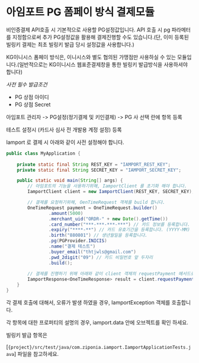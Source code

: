 # 아임포트 PG 폼페이 방식 결제모듈

비인증결제 API호출 시 기본적으로 사용할 PG설정값입니다. API 호출 시 pg 파라메터를 지정함으로써 추가 PG설정값을 활용해 결제진행할 수도 있습니다.(단, 이미 등록된 빌링키 결제는 최초 빌링키 발급 당시 설정값을 사용합니다.)

KG이니시스 폼페이 방식은, 이니시스와 별도 협의된 가맹점만 사용하실 수 있는 모듈입니다.(일반적으로는 KG이니시스 웹표준결제창을 통한 빌링키 발급방식을 사용하셔야 합니다)

_사전 필수 발급조건_

- PG 상점 아이디
- PG 상점 Secret

아임포트 관리자 -> PG설정(정기결제 및 키인결제) -> PG 사 선택 란에 항목 등록 

테스트 설정시 (카드사 심사 전 개발용 계정 설정) 등록

Iamport 로 결제 시 아래와 같이 사전 설정해야 합니다.

```java
public class MyApplication {
    
    private static final String REST_KEY = "IAMPORT_REST_KEY";
    private static final String SECRET_KEY = "IAMPORT_SECRET_KEY";

    public static void main(String[] args) {
        // 아임포트의 기능을 사용하기위해, IamportClient 를 초기화 해야 합니다.
        IamportClient client = new IamportClient(REST_KEY, SECRET_KEY);

        // 결제를 요청하기위해, OenTimeRequest 객체를 build 합니다.
        OneTimeRequest payment = OneTimeRequest.builder()
                .amount(5000)
                .merchant_uid("ORDR-" + new Date().getTime())
                .card_number("***-***-***-***") // 카드 정보를 등록합니다.
                .expiry("****-**") // 카드 유효기간을 등록합니다. (YYYY-MM)
                .birth("880801") // 생년월일을 등록합니다.
                .pg(PGProvider.INICIS)
                .name("결제 테스트")
                .buyer_email("thtjwls@gmail.com")
                .pwd_2digit("09") // 카드 비밀번호 앞 두자리
                .build();
    
        // 결제를 진행하기 위해 아래와 같이 client 객체의 requestPayment 메서드로 요청합니다.
        IamportResponse<OneTimeResponse> result = client.requestPayment(payment);        
    }
}
```

각 결제 호출에 대해서, 오류가 발생 하였을 경우, IamportException 객체를 호출합니다.

각 항목에 대한 프로퍼티의 설명의 경우, iamport.data 안에 오브젝트를 확인 하세요.

빌링키 발급 항목은

[`{project}/src/test/java/com.ziponia.iamport.IamportApplicationTests.java`] 파일을 참고하세요.